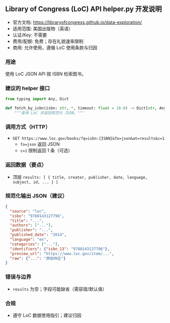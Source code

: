 ## Library of Congress (LoC) API helper.py 开发说明

- 官方文档: https://libraryofcongress.github.io/data-exploration/
- 适用范围: 美国出版物（英语）
- 认证/Key: 不需要
- 费用/配额: 免费；存在礼貌速率限制
- 商用: 允许使用，遵循 LoC 使用条款与归因

### 用途
使用 LoC JSON API 按 ISBN 检索图书。

### 建议的 helper 接口
```python
from typing import Any, Dict

def fetch_by_isbn(isbn: str, *, timeout: float = 10.0) -> Dict[str, Any]:
    """查询 LoC 并返回规范化 JSON。"""
```

### 调用方式（HTTP）
- `GET https://www.loc.gov/books/?q=isbn:{ISBN}&fo=json&at=results&c=1`
  - `fo=json` 返回 JSON
  - `c=1` 限制返回 1 条（可选）

### 返回数据（要点）
- 顶层 `results: [ { title, creator, publisher, date, language, subject, id, ... } ]`

### 规范化输出 JSON（建议）
```json
{
  "source": "loc",
  "isbn": "9780143127796",
  "title": "...",
  "authors": ["..."],
  "publisher": "...",
  "published_date": "2014",
  "language": "en",
  "categories": ["..."],
  "identifiers": {"isbn_13": "9780143127796"},
  "preview_url": "https://www.loc.gov/item/...",
  "raw": {"...": "原始响应"}
}
```

### 错误与边界
- `results` 为空；字段可能缺省（需容错/默认值）

### 合规
- 遵守 LoC 数据使用指引；建议归因
